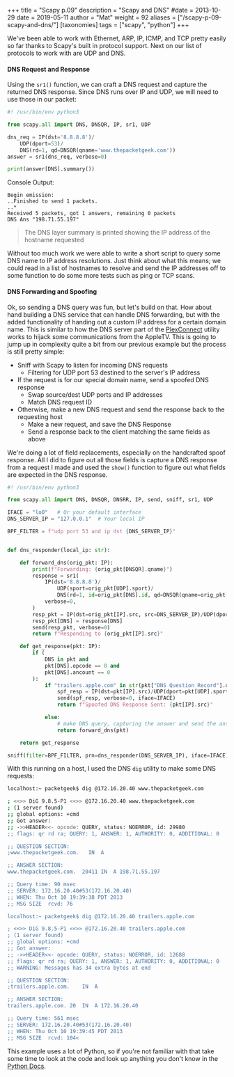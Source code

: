 +++
title = "Scapy p.09"
description = "Scapy and DNS"
#date = 2013-10-29
date = 2019-05-11
author = "Mat"
weight = 92
aliases = ["/scapy-p-09-scapy-and-dns/"]
[taxonomies]
tags = ["scapy", "python"]
+++

We've been able to work with Ethernet, ARP, IP, ICMP, and TCP pretty easily so far thanks to Scapy's built in protocol support. Next on our list of protocols to work with are UDP and DNS.

#### DNS Request and Response

Using the `sr1()` function, we can craft a DNS request and capture the returned DNS response. <!-- more -->Since DNS runs over IP and UDP, we will need to use those in our packet:

```python
#! /usr/bin/env python3

from scapy.all import DNS, DNSQR, IP, sr1, UDP

dns_req = IP(dst='8.8.8.8')/
    UDP(dport=53)/
    DNS(rd=1, qd=DNSQR(qname='www.thepacketgeek.com'))
answer = sr1(dns_req, verbose=0)

print(answer[DNS].summary())
```

Console Output:
```
Begin emission:
..Finished to send 1 packets.
..*
Received 5 packets, got 1 answers, remaining 0 packets
DNS Ans "198.71.55.197"
```

> The DNS layer summary is printed showing the IP address of the hostname requested

Without too much work we were able to write a short script to query some DNS name to IP address resolutions.&nbsp;Just think about what this means; we could read in a list of hostnames to resolve and send the IP addresses off to some function to do some more tests such as ping or TCP scans.

#### DNS Forwarding and Spoofing

Ok, so sending a DNS query was fun, but let's build on that. How about hand building a DNS service that can handle DNS forwarding, but with the added functionality of handing out a custom IP address for a certain domain name. This is similar to how the DNS server part of the <a href="https://github.com/iBaa/PlexConnect" target="_blank" rel="noopener noreferrer">PlexConnect</a> utility works to hijack some communications from the AppleTV. This is going to jump up in complexity quite a bit from our previous example but the process is still pretty simple:

  * Sniff with Scapy to listen for incoming DNS requests 
      * Filtering for UDP port 53 destined to the server's IP address
  * If the request is for our special domain name, send a spoofed DNS response 
      * Swap source/dest UDP ports and IP addresses
      * Match DNS request ID
  * Otherwise, make a new DNS request and send the response back to the requesting host 
      * Make a new request, and save the DNS Response
      * Send a response back to the client matching the same fields as above

We're doing a lot of field replacements, especially on the handcrafted spoof response. All I did to figure out all those fields is capture a DNS response from a request I made and used the `show()` function to figure out what fields are expected in the DNS response.

```python
#! /usr/bin/env python3

from scapy.all import DNS, DNSQR, DNSRR, IP, send, sniff, sr1, UDP

IFACE = "lo0"   # Or your default interface
DNS_SERVER_IP = "127.0.0.1"  # Your local IP

BPF_FILTER = f"udp port 53 and ip dst {DNS_SERVER_IP}"


def dns_responder(local_ip: str):

    def forward_dns(orig_pkt: IP):
        print(f"Forwarding: {orig_pkt[DNSQR].qname}")
        response = sr1(
            IP(dst='8.8.8.8')/
                UDP(sport=orig_pkt[UDP].sport)/
                DNS(rd=1, id=orig_pkt[DNS].id, qd=DNSQR(qname=orig_pkt[DNSQR].qname)),
            verbose=0,
        )
        resp_pkt = IP(dst=orig_pkt[IP].src, src=DNS_SERVER_IP)/UDP(dport=orig_pkt[UDP].sport)/DNS()
        resp_pkt[DNS] = response[DNS]
        send(resp_pkt, verbose=0)
        return f"Responding to {orig_pkt[IP].src}"

    def get_response(pkt: IP):
        if (
            DNS in pkt and
            pkt[DNS].opcode == 0 and
            pkt[DNS].ancount == 0
        ):
            if "trailers.apple.com" in str(pkt["DNS Question Record"].qname):
                spf_resp = IP(dst=pkt[IP].src)/UDP(dport=pkt[UDP].sport, sport=53)/DNS(id=pkt[DNS].id,ancount=1,an=DNSRR(rrname=pkt[DNSQR].qname, rdata=local_ip)/DNSRR(rrname="trailers.apple.com",rdata=local_ip))
                send(spf_resp, verbose=0, iface=IFACE)
                return f"Spoofed DNS Response Sent: {pkt[IP].src}"

            else:
                # make DNS query, capturing the answer and send the answer
                return forward_dns(pkt)

    return get_response

sniff(filter=BPF_FILTER, prn=dns_responder(DNS_SERVER_IP), iface=IFACE)
```


With this running on a host, I used the DNS `dig` utility to make some DNS requests:

```sh
localhost:~ packetgeek$ dig @172.16.20.40 www.thepacketgeek.com

; <<>> DiG 9.8.5-P1 <<>> @172.16.20.40 www.thepacketgeek.com
; (1 server found)
;; global options: +cmd
;; Got answer:
;; ->>HEADER<<- opcode: QUERY, status: NOERROR, id: 29980
;; flags: qr rd ra; QUERY: 1, ANSWER: 1, AUTHORITY: 0, ADDITIONAL: 0

;; QUESTION SECTION:
;www.thepacketgeek.com.   IN  A

;; ANSWER SECTION:
www.thepacketgeek.com.  20411 IN  A 198.71.55.197

;; Query time: 90 msec
;; SERVER: 172.16.20.40#53(172.16.20.40)
;; WHEN: Thu Oct 10 19:39:38 PDT 2013
;; MSG SIZE  rcvd: 76

localhost:~ packetgeek$ dig @172.16.20.40 trailers.apple.com

; <<>> DiG 9.8.5-P1 <<>> @172.16.20.40 trailers.apple.com
; (1 server found)
;; global options: +cmd
;; Got answer:
;; ->>HEADER<<- opcode: QUERY, status: NOERROR, id: 12688
;; flags: qr rd ra; QUERY: 1, ANSWER: 1, AUTHORITY: 0, ADDITIONAL: 0
;; WARNING: Messages has 34 extra bytes at end

;; QUESTION SECTION:
;trailers.apple.com.    IN  A

;; ANSWER SECTION:
trailers.apple.com. 20  IN  A 172.16.20.40

;; Query time: 561 msec
;; SERVER: 172.16.20.40#53(172.16.20.40)
;; WHEN: Thu Oct 10 19:39:45 PDT 2013
;; MSG SIZE  rcvd: 104<
```


This example uses a lot of Python, so if you're not familiar with that take some time to look at the code and look up anything you don't know in the <a href="https://docs.python.org/3.8/" target="_blank" rel="noopener noreferrer">Python Docs</a>.